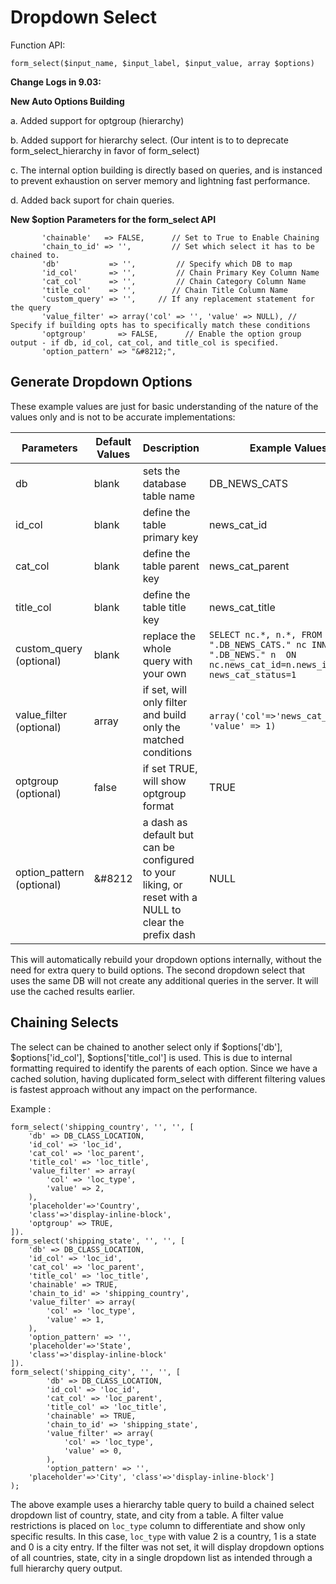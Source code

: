 Dropdown Select
===
Function API: 
````
form_select($input_name, $input_label, $input_value, array $options)
````

**Change Logs in 9.03:**

**New Auto Options Building**

a. Added support for optgroup (hierarchy) 

b. Added support for hierarchy select. (Our intent is to to deprecate form_select_hierarchy in favor of form_select)

c. The internal option building is directly based on queries, and is instanced to prevent exhaustion on server memory and lightning fast performance.

d. Added back suport for chain queries.

**New $option Parameters for the form_select API**
 
 ````$xslt
        'chainable'   => FALSE,      // Set to True to Enable Chaining
        'chain_to_id' => '',         // Set which select it has to be chained to.
        'db'           => '',         // Specify which DB to map
        'id_col'       => '',         // Chain Primary Key Column Name
        'cat_col'      => '',         // Chain Category Column Name
        'title_col'    => '',        // Chain Title Column Name
        'custom_query' => '',     // If any replacement statement for the query
        'value_filter' => array('col' => '', 'value' => NULL), // Specify if building opts has to specifically match these conditions
        'optgroup'       => FALSE,      // Enable the option group output - if db, id_col, cat_col, and title_col is specified.
        'option_pattern' => "&#8212;",
````

Generate Dropdown Options 
---
These example values are just for basic understanding of the nature of the values only and is not to be accurate implementations:

| Parameters  |   Default Values  |   Description | Example Values |
|---|---|---|---|
| db  |  blank  | sets the database table name  |    DB_NEWS_CATS |
| id_col | blank | define the table primary key | news_cat_id |
| cat_col | blank | define the table parent key | news_cat_parent |
| title_col | blank | define the table title key | news_cat_title |
| custom_query (optional) | blank | replace the whole query with your own | ````SELECT nc.*, n.*, FROM ".DB_NEWS_CATS." nc INNER JOIN ".DB_NEWS." n  ON nc.news_cat_id=n.news_id WHERE news_cat_status=1```` |
| value_filter (optional) | array | if set, will only filter and build only the matched conditions | ````array('col'=>'news_cat_status', 'value' => 1)````|
| optgroup (optional) | false | if set TRUE, will show optgroup format | TRUE | 
| option_pattern (optional) | &#8212 | a dash as default but can be configured to your liking, or reset with a NULL to clear the prefix dash | NULL | 

This will automatically rebuild your dropdown options internally, without the need for extra query to build options. 
The second dropdown select that uses the same DB will not create any additional queries in the server. It will use the cached results earlier.

Chaining Selects
---
The select can be chained to another select only if $options['db'], $options['id_col'], $options['title_col'] is used. This is due to internal formatting required to identify the parents of each option.
Since we have a cached solution, having duplicated form_select with different filtering values is fastest approach without any impact on the performance.

Example :
````
form_select('shipping_country', '', '', [
    'db' => DB_CLASS_LOCATION,
    'id_col' => 'loc_id',
    'cat_col' => 'loc_parent',
    'title_col' => 'loc_title',
    'value_filter' => array(
        'col' => 'loc_type',
        'value' => 2,
    ),
    'placeholder'=>'Country',
    'class'=>'display-inline-block',
    'optgroup' => TRUE,
]).
form_select('shipping_state', '', '', [
    'db' => DB_CLASS_LOCATION,
    'id_col' => 'loc_id',
    'cat_col' => 'loc_parent',
    'title_col' => 'loc_title',
    'chainable' => TRUE,
    'chain_to_id' => 'shipping_country',
    'value_filter' => array(
        'col' => 'loc_type',
        'value' => 1,
    ),
    'option_pattern' => '',
    'placeholder'=>'State',
    'class'=>'display-inline-block'
]).
form_select('shipping_city', '', '', [
        'db' => DB_CLASS_LOCATION,
        'id_col' => 'loc_id',
        'cat_col' => 'loc_parent',
        'title_col' => 'loc_title',
        'chainable' => TRUE,
        'chain_to_id' => 'shipping_state',
        'value_filter' => array(
            'col' => 'loc_type',
            'value' => 0,
        ),
        'option_pattern' => '',
    'placeholder'=>'City', 'class'=>'display-inline-block']
);
`````
The above example uses a hierarchy table query to build a chained select dropdown list of country, state, and city from a table. A filter value restrictions is placed on ```loc_type``` column to differentiate and show only specific results.
In this case, ```loc_type``` with value 2 is a country, 1 is a state and 0 is a city entry. If the filter was not set, it will display dropdown options of all countries, state, city in a single dropdown list as intended through a full hierarchy query output.

                
                
                